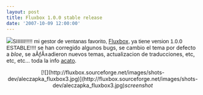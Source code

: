 ```yaml
---
layout: post
title: Fluxbox 1.0.0 stable release
date: '2007-10-09 12:00:00'
---
```



[![](http://bp1.blogger.com/_WLj4OeHg5Rg/RwvEihzqqeI/AAAAAAAAAGc/5Z735QNf1pw/s320/logo-fluxbox.png)](http://bp1.blogger.com/_WLj4OeHg5Rg/RwvEihzqqeI/AAAAAAAAAGc/5Z735QNf1pw/s1600-h/logo-fluxbox.png)<span style="font-family:arial;">SIIIIII!!!!! mi gestor de ventanas favorito, </span>[Fluxbox](http://fluxbox.sourceforge.net/)<span style="font-family:arial;">, ya tiene version 1.0.0 ESTABLE!!!! </span>se han corregido algunos bugs, se cambio el tema por defecto a <span style="font-style: italic;">bloe</span>, se aÃƒÂ±adieron nuevos temas, actualizacion de traducciones, etc, etc, etc… toda la info [acato](http://fluxbox.sourceforge.net/version-0.9.php).

<div face="arial" style="text-align: left;"><div style="text-align: center;">[![](http://fluxbox.sourceforge.net/images/shots-dev/aleczapka_fluxbox3.jpg)](http://fluxbox.sourceforge.net/images/shots-dev/aleczapka_fluxbox3.jpg)<span style="font-style: italic;">screenshot</span></div></div>
